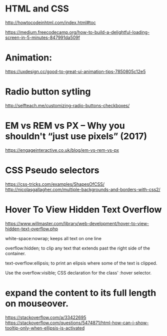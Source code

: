 # HTML and CSS
http://howtocodeinhtml.com/index.html#toc

https://medium.freecodecamp.org/how-to-build-a-delightful-loading-screen-in-5-minutes-847991da509f

# Animation:
https://uxdesign.cc/good-to-great-ui-animation-tips-7850805c12e5

# Radio button sytling
http://selfteach.me/customizing-radio-buttons-checkboxes/

# EM vs REM vs PX – Why you shouldn't “just use pixels” (2017)
https://engageinteractive.co.uk/blog/em-vs-rem-vs-px

# CSS Pseudo selectors
https://css-tricks.com/examples/ShapesOfCSS/
http://nicolasgallagher.com/multiple-backgrounds-and-borders-with-css2/

# Hover To View Hidden Text Overflow
https://www.willmaster.com/library/web-development/hover-to-view-hidden-text-overflow.php

white-space:nowrap; keeps all text on one line

overflow:hidden; to clip any text that extends past the right side of the container.

text-overflow:ellipsis; to print an elipsis where some of the text is clipped.

Use the overflow:visible; CSS declaration for the class' :hover selector.

# expand the content to its full length on mouseover.
https://stackoverflow.com/a/33422695
https://stackoverflow.com/questions/5474871/html-how-can-i-show-tooltip-only-when-ellipsis-is-activated

